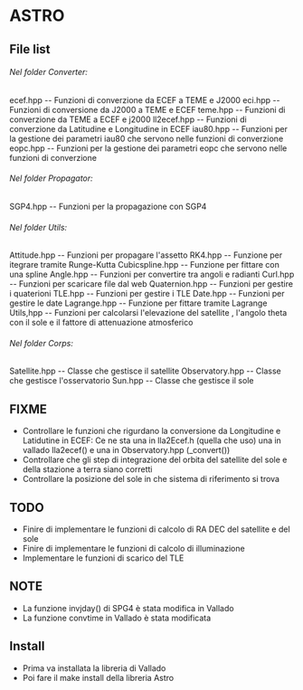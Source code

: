 # ASTRO


## File list

###### Nel folder Converter:

ecef.hpp      -- Funzioni di converzione da ECEF a TEME e J2000
eci.hpp        -- Funzioni di conversione da J2000 a TEME e ECEF
teme.hpp     -- Funzioni di converzione da TEME a ECEF e j2000
ll2ecef.hpp  -- Funzioni di converzione da Latitudine e Longitudine in ECEF
iau80.hpp    -- Funzioni per la gestione dei parametri iau80 che servono nelle funzioni di converzione
eopc.hpp     -- Funzioni per la gestione dei parametri eopc che servono nelle funzioni di converzione


###### Nel folder Propagator:

SGP4.hpp  -- Funzioni per la propagazione con SGP4


###### Nel folder Utils:

Attitude.hpp -- Funzioni per propagare l'assetto
RK4.hpp  -- Funzione per itegrare tramite Runge-Kutta
Cubicspline.hpp -- Funzione per fittare con una spline
Angle.hpp  -- Funzioni per convertire tra angoli e radianti
Curl.hpp -- Funzioni per scaricare file dal web
Quaternion.hpp -- Funzioni per gestire i quaterioni
TLE.hpp -- Funzioni per gestire i TLE
Date.hpp -- Funzioni per gestire le date
Lagrange.hpp -- Funzione per fittare tramite Lagrange
Utils,hpp -- Funzioni per calcolarsi l'elevazione del satellite , l'angolo theta con il sole e il fattore di attenuazione atmosferico


###### Nel folder Corps:

Satellite.hpp -- Classe che gestisce il satellite
Observatory.hpp -- Classe che gestisce l'osservatorio
Sun.hpp -- Classe che gestisce il sole


## FIXME

* Controllare le funzioni che rigurdano la conversione da Longitudine e Latidutine in ECEF:
    Ce ne sta una in lla2Ecef.h (quella che uso) una in vallado lla2ecef() e una in Observatory.hpp (_convert())
* Controllare che gli step di integrazione del orbita del satellite del sole e della stazione a terra siano corretti
* Controllare la posizione del sole in che sistema di riferimento si trova


## TODO

* Finire di implementare le funzioni di calcolo di RA DEC del satellite e del sole
* Finire di implementare le funzioni di calcolo di illuminazione
* Implementare le funzioni di scarico del TLE


## NOTE

* La funzione invjday() di SPG4 è stata modifica in Vallado
* La funzione convtime in Vallado è stata modificata


## Install

- Prima va installata la libreria di Vallado 
- Poi fare il make install della libreria Astro
